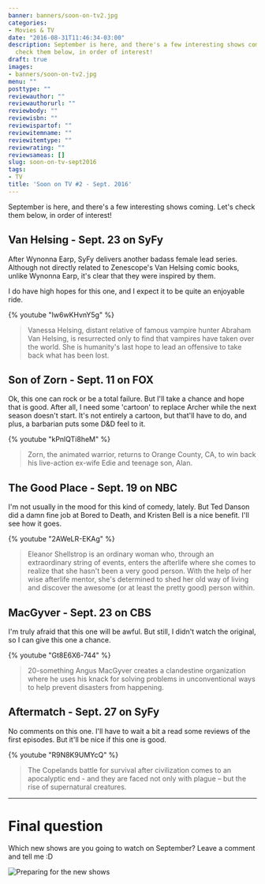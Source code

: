 ```yaml
---
banner: banners/soon-on-tv2.jpg
categories:
- Movies & TV
date: "2016-08-31T11:46:34-03:00"
description: September is here, and there's a few interesting shows coming. Let's
  check them below, in order of interest!
draft: true
images:
- banners/soon-on-tv2.jpg
menu: ""
posttype: ""
reviewauthor: ""
reviewauthorurl: ""
reviewbody: ""
reviewisbn: ""
reviewispartof: ""
reviewitemname: ""
reviewitemtype: ""
reviewrating: ""
reviewsameas: []
slug: soon-on-tv-sept2016
tags:
- TV
title: 'Soon on TV #2 - Sept. 2016'
---
```


September is here, and there's a few interesting shows coming. Let's check them below, in order of interest!

<!--more-->

## Van Helsing - Sept. 23 on SyFy

After Wynonna Earp, SyFy delivers another badass female lead series. 
Although not directly related to Zenescope's Van Helsing comic books, unlike Wynonna Earp, 
it's clear that they were inspired by them.

I do have high hopes for this one, and I expect it to be quite an enjoyable ride.

{% youtube "Iw6wKHvnY5g" %}

> Vanessa Helsing, distant relative of famous vampire hunter Abraham Van Helsing, 
is resurrected only to find that vampires have taken over the world. 
She is humanity's last hope to lead an offensive to take back what has been lost.

## Son of Zorn - Sept. 11 on FOX

Ok, this one can rock or be a total failure. But I'll take a chance and hope that is good. 
After all, I need some 'cartoon' to replace Archer while the next season doesn't start. 
It's not entirely a cartoon, but that'll have to do, and plus, a barbarian puts some D&D feel to it.

{% youtube "kPnlQTi8heM" %}

> Zorn, the animated warrior, returns to Orange County, CA, to win back his live-action ex-wife Edie and teenage son, Alan.

## The Good Place - Sept. 19 on NBC

I'm not usually in the mood for this kind of comedy, lately. But Ted Danson did a damn fine job at Bored to Death, 
and Kristen Bell is a nice benefit. I'll see how it goes.

{% youtube "2AWeLR-EKAg" %}

> Eleanor Shellstrop is an ordinary woman who, through an extraordinary string of events, 
enters the afterlife where she comes to realize that she hasn't been a very good person. 
With the help of her wise afterlife mentor, 
she's determined to shed her old way of living and discover the awesome (or at least the pretty good) person within.	

## MacGyver - Sept. 23 on CBS

I'm truly afraid that this one will be awful. But still, I didn't watch the original, so I can give this one a chance.

{% youtube "Gt8E6X6-744" %}

> 20-something Angus MacGyver creates a clandestine organization where he uses his knack for solving problems 
in unconventional ways to help prevent disasters from happening.

## Aftermatch - Sept. 27 on SyFy

No comments on this one. I'll have to wait a bit a read some reviews of the first episodes. But it'll be nice if this one is good.

{% youtube "R9N8K9UMYcQ" %}

> The Copelands battle for survival after civilization comes to an apocalyptic end - 
and they are faced not only with plague – but the rise of supernatural creatures.

***

# Final question

Which new shows are you going to watch on September? Leave a comment and tell me :D

![Preparing for the new shows](http://i.giphy.com/3oEjHSlyylh9D6upSU.gif)
